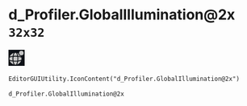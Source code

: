 # d_Profiler.GlobalIllumination@2x `32x32`
<img src="/img/d_Profiler.GlobalIllumination@2x.png" width=32 height=32>

``` CSharp
EditorGUIUtility.IconContent("d_Profiler.GlobalIllumination@2x")
```
```
d_Profiler.GlobalIllumination@2x
```
